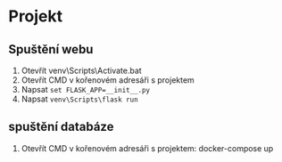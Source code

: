 Projekt
=========

## Spuštění webu

1. Otevřít venv\Scripts\Activate.bat
2. Otevřít CMD v kořenovém adresáři s projektem
3. Napsat `set FLASK_APP=__init__.py`
4. Napsat `venv\Scripts\flask run`


## spuštění databáze

1.  Otevřít CMD v kořenovém adresáři s projektem: docker-compose up